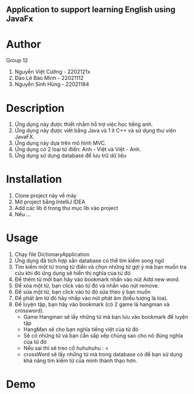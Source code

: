 ## Application to support learning English using JavaFx

# Author
Group 12
1. Nguyễn Việt Cường - 2202121x
2. Đào Lê Bảo Minh - 22021112
3. Nguyễn Sinh Hùng - 22021184

# Description
1. Ứng dụng này được thiết nhằm hỗ trợ việc học tiếng anh.
2. Ứng dụng này được viết bằng Java và 1 ít C++ và sử dụng thư viện JavaFX.
3. Ứng dụng này dựa trên mô hình MVC. 
4. Ứng dụng có 2 loại từ điển: Anh - Việt
và Việt - Anh. 
5. Ứng dụng sử dụng database để lưu trữ dữ liệu

# Installation 
1. Clone project này về máy
2. Mở project bằng IntelliJ IDEA
3. Add các lib ở trong thư mục lib vào project
4. Nếu ...

# Usage
1. Chạy file DictionaryApplication
2. Ứng dụng đã tích hợp sẵn database có thể tìm kiếm song ngữ
3. Tìm kiếm một từ trong từ điển và chọn những từ gợi ý mà bạn muốn tra cứu
khi đó ứng dụng sẽ hiển thị nghĩa của từ đó
4. Để thêm từ mới bạn hãy vào bookmark nhấn vào nút Add new word. 
5. Để xóa một từ, bạn click vào từ đó và nhấn vào nút remove. 
6. Để sửa một từ, bạn click vào từ đó sửa theo ý bạn muốn
7. Để phát âm từ đó hãy nhấp vào nút phát âm (biểu tượng là loa).
8. Để luyện tập, bạn hãy vào bookmark (có 2 game là hangman và crossword). 
   - Game Hangman sẽ lấy những từ mà bạn lưu vào bookmark để luyện tập
   - HangMan sẽ cho bạn nghĩa tiếng việt của từ đó
   - Sẽ có những từ và bạn cần sắp xếp chúng sao cho nó đúng nghĩa của từ đó
   - Nếu sai thì sẽ treo cổ huhuhuhu : <
   - crossWord sẽ lấy những từ mà trong database có để bạn sử dụng khả năng tìm kiếm từ của mình thành thạo hơn.

# Demo 





